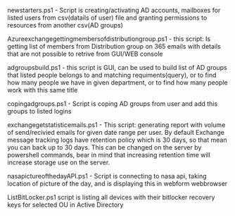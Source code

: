 newstarters.ps1 - Script is creating/activating AD accounts, mailboxes for listed users from csv(datails of user) file and granting permissions to resources from another csv(AD groups)  
  
Azureexchangegettingmembersofdistributiongroup.ps1 - this script: Is getting list of members from Distribution group on 365 emails with details that are not possible to retrive from GUI/WEB console  

adgroupsbuild.ps1 - this script is GUI, can be used to build list of AD groups that listed people belongs to and matching requiments(query), or to find how many people we have in given department, or to find how many people work with this same title  
  
copingadgroups.ps1 - Script is coping AD groups from user and add this groups to listed logins  

exchangegetstatisticemails.ps1 - This script: generating report with volume of send/recivied emails for given date range per user. By default Exchange message tracking logs have retention policy which is 30 days, so that mean you can back up to 30 days. This can be changed on the server by powershell commands, bear in mind that increasing retention time will increase storage use on the server.  

nasapictureofthedayAPI.ps1 - Script is connecting to nasa api, taking location of picture of the day, and is displaying this in webform webbrowser

ListBitLocker.ps1 script is listing all devices with their bitlocker recovery keys for selected OU in Active Directory

